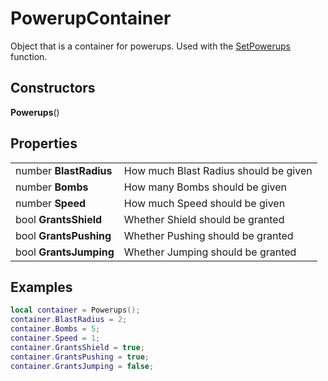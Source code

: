 # PowerupContainer

Object that is a container for powerups. Used with the [SetPowerups](../PlayersAPI/SetPowerups.md) function.

## Constructors
<b>Powerups</b>()


## Properties
| | |
| -------- | ------- |
| number <b>BlastRadius</b>  | How much Blast Radius should be given |
| number <b>Bombs</b> | How many Bombs should be given |
| number <b>Speed</b> | How much Speed should be given |
| bool <b>GrantsShield</b> | Whether Shield should be granted |
| bool <b>GrantsPushing</b> | Whether Pushing should be granted |
| bool <b>GrantsJumping</b> | Whether Jumping should be granted |

## Examples
```lua
local container = Powerups();
container.BlastRadius = 2;
container.Bombs = 5;
container.Speed = 1;
container.GrantsShield = true;
container.GrantsPushing = true;
container.GrantsJumping = false;
```